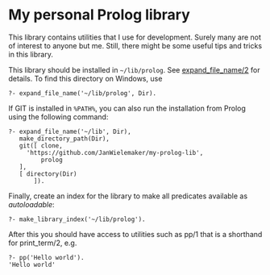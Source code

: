 # My personal Prolog library

This library contains utilities that I use for development. Surely many
are not of interest to anyone but me. Still, there might be some useful
tips and tricks in this library.

This   library   should   be   installed    in   ``~/lib/prolog``.   See
[expand_file_name/2](https://www.swi-prolog.org/pldoc/doc_for?object=expand_file_name/2)
for details.  To find this directory on Windows, use

    ?- expand_file_name('~/lib/prolog', Dir).

If GIT is installed in `%PATH%`, you can also run the installation from
Prolog using the following command:

    ?- expand_file_name('~/lib', Dir),
       make_directory_path(Dir),
       git([ clone,
	     'https://github.com/JanWielemaker/my-prolog-lib',
             prolog
	   ],
	   [ directory(Dir)
           ]).

Finally, create an  index  for  the   library  to  make  all  predicates
available as _autoloadable_:

    ?- make_library_index('~/lib/prolog').

After this you should have access to utilities such as pp/1 that is a
shorthand for print_term/2, e.g.

    ?- pp('Hello world').
    'Hello world'
